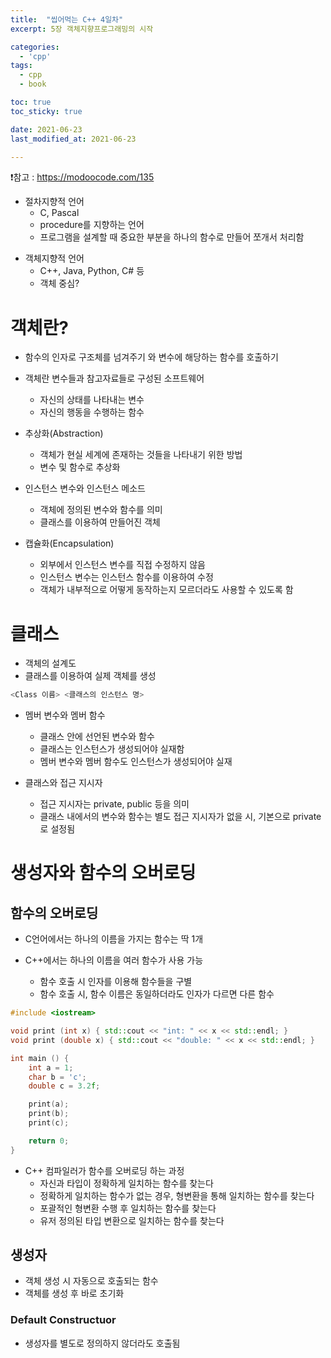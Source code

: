 ```yaml
---
title:  "씹어먹는 C++ 4일차"
excerpt: 5장 객체지향프로그래밍의 시작

categories:
  - 'cpp'
tags:
  - cpp
  - book

toc: true
toc_sticky: true

date: 2021-06-23
last_modified_at: 2021-06-23

---
```


❗참고 : <https://modoocode.com/135>

* 절차지향적 언어
  + C, Pascal
  + procedure를 지향하는 언어
  + 프로그램을 설계할 때 중요한 부분을 하나의 함수로 만들어 쪼개서 처리함

+ 객체지향적 언어
  + C++, Java, Python, C# 등
  + 객체 중심?

# 객체란?

* 함수의 인자로 구조체를 넘겨주기 와 변수에 해당하는 함수를 호출하기

* 객체란 변수들과 참고자료들로 구성된 소프트웨어
  + 자신의 상태를 나타내는 변수
  + 자신의 행동을 수행하는 함수

* 추상화(Abstraction)
  + 객체가 현실 세계에 존재하는 것들을 나타내기 위한 방법
  + 변수 및 함수로 추상화

* 인스턴스 변수와 인스턴스 메소드
  + 객체에 정의된 변수와 함수를 의미
  + 클래스를 이용하여 만들어진 객체

* 캡슐화(Encapsulation)
  + 외부에서 인스턴스 변수를 직접 수정하지 않음
  + 인스턴스 변수는 인스턴스 함수를 이용하여 수정
  + 객체가 내부적으로 어떻게 동작하는지 모르더라도 사용할 수 있도록 함

# 클래스

* 객체의 설계도
* 클래스를 이용하여 실제 객체를 생성

```cpp
<Class 이름> <클래스의 인스턴스 명>
```

* 멤버 변수와 멤버 함수
  + 클래스 안에 선언된 변수와 함수
  + 클래스는 인스턴스가 생성되어야 실재함
  + 멤버 변수와 멤버 함수도 인스턴스가 생성되어야 실재

* 클래스와 접근 지시자
  + 접근 지시자는 private, public 등을 의미
  + 클래스 내에서의 변수와 함수는 별도 접근 지시자가 없을 시, 기본으로 private로 설정됨

# 생성자와 함수의 오버로딩

## 함수의 오버로딩

* C언어에서는 하나의 이름을 가지는 함수는 딱 1개

* C++에서는 하나의 이름을 여러 함수가 사용 가능
  + 함수 호출 시 인자를 이용해 함수들을 구별
  + 함수 호출 시, 함수 이름은 동일하더라도 인자가 다르면 다른 함수


```cpp
#include <iostream>

void print (int x) { std::cout << "int: " << x << std::endl; }
void print (double x) { std::cout << "double: " << x << std::endl; }

int main () {
    int a = 1;
    char b = 'c';
    double c = 3.2f;

    print(a);
    print(b);
    print(c);

    return 0;
}
```

* C++ 컴파일러가 함수를 오버로딩 하는 과정
  + 자신과 타입이 정확하게 일치하는 함수를 찾는다
  + 정확하게 일치하는 함수가 없는 경우, 형변환을 통해 일치하는 함수를 찾는다
  + 포괄적인 형변환 수행 후 일치하는 함수를 찾는다
  + 유저 정의된 타입 변환으로 일치하는 함수를 찾는다

## 생성자

* 객체 생성 시 자동으로 호출되는 함수
* 객체를 생성 후 바로 초기화

### Default Constructuor

* 생성자를 별도로 정의하지 않더라도 호출됨
